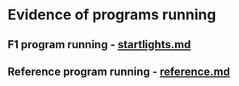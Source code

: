 # Evidence of programs running 
## F1 program running - [startlights.md](startlights.md)
## Reference program running - [reference.md](reference.md)
